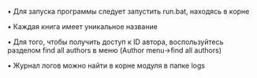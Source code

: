 • Для запуска программы следует запустить run.bat, находясь в корне

• Каждая книга имеет уникальное название

• Для того, чтобы получить доступ к ID автора, воспользуйтесь разделом find all authors в меню (Author menu->find all authors)
 
• Журнал логов можно найти в корне модуля в папке logs
 
